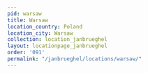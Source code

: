```yaml
---
pid: warsaw
title: Warsaw
location_country: Poland
location_city: Warsaw
collection: location_janbrueghel
layout: locationpage_janbrueghel
order: '091'
permalink: "/janbrueghel/locations/warsaw/"
---
```

